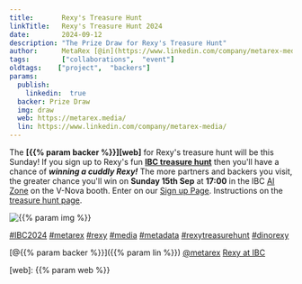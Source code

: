 ```yaml
---
title:       Rexy's Treasure Hunt
linkTitle:   Rexy's Treasure Hunt 2024
date:        2024-09-12
description: "The Prize Draw for Rexy's Treasure Hunt"
author:      MetaRex [@in](https://www.linkedin.com/company/metarex-media)
tags:        ["collaborations",  "event"]
oldtags:    ["project",  "backers"]
params:
  publish:
    linkedin:  true
  backer: Prize Draw
  img: draw
  web: https://metarex.media/
  lin: https://www.linkedin.com/company/metarex-media/
---
```


The **[{{% param backer %}}][web]** for Rexy's treasure hunt will be this
Sunday! If you sign up to Rexy's fun **[IBC treasure hunt][ths]** then you'll
have a chance of ***winning a cuddly Rexy!*** The more partners and backers you
visit, the greater chance you'll win on **Sunday 15th Sep** at **17:00** in the
IBC [AI Zone][rxydraw] on the V-Nova booth. Enter on our [Sign up Page][ths].
Instructions on the [treasure hunt page][thp].

<img  class = "ui centered large bordered rounded image" src = "featured-{{% param img
%}}.jpg" alt = "{{% param img %}}">

[#IBC2024](https://www.linkedin.com/search/results/all/?keywords=%23IBC2024)
[#metarex](https://www.linkedin.com/search/results/all/?keywords=%23metarex)
[#rexy](https://www.linkedin.com/search/results/all/?keywords=%23rexy)
[#media](https://www.linkedin.com/search/results/all/?keywords=%23media)
[#metadata](https://www.linkedin.com/search/results/all/?keywords=%23metadata)
[#rexytreasurehunt](https://www.linkedin.com/search/results/all/?keywords=%23rexytreasurehunt)
[#dinorexy](https://www.linkedin.com/search/results/all/?keywords=%23dinorexy)

<i class = "linkedin icon"></i>[@{{% param backer %}}]({{% param lin %}})
<i class = "linkedin icon"></i>[@metarex][limrx]
<i class = "linkedin icon"></i>[Rexy at IBC][lirxy]

[web]:    {{% param web %}}

[limrx]:   https://uk.linkedin.com/company/metarex-media
[lirxy]:   https://www.linkedin.com/search/results/all/?keywords=%23ibc2024%20%23metarex%20%23rexy
[rxydraw]: https://ibc2024.mapyourshow.com/8_0/floorplan/?st=keyword&hallID=J&sv=V-NOVA&selectedBooth=14.AI03
[ths]:     https://auth.metarex.media/ui/registration
[thp]:     /project/treasure-hunt/
